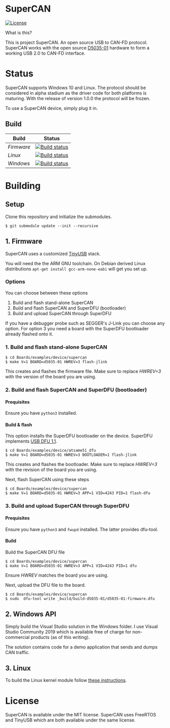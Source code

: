 # SuperCAN

[![License](https://img.shields.io/badge/license-MIT-brightgreen.svg)](https://opensource.org/licenses/MIT)

What is this?

This is project SuperCAN. An open source USB to CAN-FD protocol.
SuperCAN works with the open source [D5035-01](https://github.com/RudolphRiedel/USB_CAN-FD)
hardware to form a working USB 2.0 to CAN-FD interface.

# Status

SuperCAN supports Windows 10 and Linux. The protocol should be considered in alpha stadium as the driver code for both platforms is maturing. With the release of version 1.0.0 the protocol will be frozen.

To use a SuperCAN device, simply plug it in.

## Build

Build        | Status
------------ | -------------
*Firmware*   | [![Build status](https://ci.appveyor.com/api/projects/status/i398eskxl418rwf9?svg=true)](https://ci.appveyor.com/project/jgressmann/supercan-firmware)
*Linux*      | [![Build status](https://ci.appveyor.com/api/projects/status/knw9udgvlal4u3b0?svg=true)](https://ci.appveyor.com/project/jgressmann/supercan-linux)
*Windows*    | [![Build status](https://ci.appveyor.com/api/projects/status/p25qholxtadg71ej?svg=true)](https://ci.appveyor.com/project/jgressmann/supercan-windows)



# Building

## Setup

Clone this repository and initialize the submodules.

```
$ git submodule update --init --recursive
```


## 1. Firmware

SuperCAN uses a customized [TinyUSB](https://github.com/hathach/tinyusb) stack.

You will need the the ARM GNU toolchain.
On Debian derived Linux distributions `apt-get install gcc-arm-none-eabi` will get you set up.

### Options

You can choose between these options

1. Build and flash stand-alone SuperCAN
2. Build and flash SuperCAN and SuperDFU (bootloader)
3. Build and upload SuperCAN through SuperDFU

If you have a debugger probe such as SEGGER's J-Link you can choose any option. For option 3 you need a board with the SuperDFU bootloader already flashed onto it.

### 1. Build and flash stand-alone SuperCAN

```
$ cd Boards/examples/device/supercan
$ make V=1 BOARD=d5035-01 HWREV=3 flash-jlink
```

This creates and flashes the firmware file. Make sure to replace _HWREV=3_ with the version of the board you are using.

### 2. Build and flash SuperCAN and SuperDFU (bootloader)

#### Prequisites

Ensure you have `python3` installed.

#### Build & flash

This option installs the SuperDFU  bootloader on the device. SuperDFU implements [USB DFU 1.1](https://usb.org/sites/default/files/DFU_1.1.pdf).

```
$ cd Boards/examples/device/atsame51_dfu
$ make V=1 BOARD=d5035-01 HWREV=3 BOOTLOADER=1 flash-jlink
```

This creates and flashes the bootloader. Make sure to replace _HWREV=3_ with the revision of the board you are using.

Next, flash SuperCAN using these steps

```
$ cd Boards/examples/device/supercan
$ make V=1 BOARD=d5035-01 HWREV=3 APP=1 VID=4243 PID=1 flash-dfu
```

### 3. Build and upload SuperCAN through SuperDFU

#### Prequisites

Ensure you have `python3` and `fwupd` installed. The latter provides dfu-tool.

#### Build

Build the SuperCAN DFU file

```
$ cd Boards/examples/device/supercan
$ make V=1 BOARD=d5035-01 HWREV=3 APP=1 VID=4243 PID=1 dfu
```

Ensure _HWREV_ matches the board you are using.

Next, upload the DFU file to the board.
```
$ cd Boards/examples/device/supercan
$ sudo  dfu-tool write _build/build-d5035-01/d5035-01-firmware.dfu
```

## 2. Windows API

Simply build the Visual Studio solution in the Windows folder. I use Visual Studio Community 2019 which is available free of charge for non-commercial products (as of this writing).

The solution contains code for a demo application that sends and dumps CAN traffic.

## 3. Linux

To build the Linux kernel module follow [these instructions](Linux/supercan_usb-0.1.0/README.md).

# License

SuperCAN is available under the MIT license. SuperCAN uses FreeRTOS and TinyUSB which are both available under the same license.

